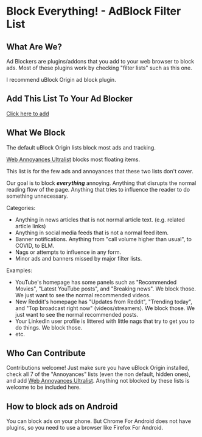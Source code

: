 # Block Everything! - AdBlock Filter List

## What Are We?

Ad Blockers are plugins/addons that you add to your web browser to block ads. Most of these plugins work by checking "filter lists" such as this one.

I recommend uBlock Origin ad block plugin.

## Add This List To Your Ad Blocker

[Click here to add](https://subscribe.adblockplus.org/?location=https://raw.githubusercontent.com/RedDragonWebDesign/block-everything/master/block-everything.txt&title=Block%20Everything%21)

## What We Block

The default uBlock Origin lists block most ads and tracking.

[Web Annoyances Ultralist](https://github.com/LanikSJ/webannoyances) blocks most floating items.

This list is for the few ads and annoyances that these two lists don't cover.

Our goal is to block ***everything*** annoying. Anything that disrupts the normal reading flow of the page. Anything that tries to influence the reader to do something unnecessary.

Categories:

- Anything in news articles that is not normal article text. (e.g. related article links)
- Anything in social media feeds that is not a normal feed item.
- Banner notifications. Anything from "call volume higher than usual", to COVID, to BLM.
- Nags or attempts to influence in any form.
- Minor ads and banners missed by major filter lists.

Examples:

- YouTube's homepage has some panels such as "Recommended Movies", "Latest YouTube posts", and "Breaking news". We block those. We just want to see the normal recommended videos.
- New Reddit's homepage has "Updates from Reddit", "Trending today", and "Top broadcast right now" (videos/streamers). We block those. We just want to see the normal recommended posts.
- Your LinkedIn user profile is littered with little nags that try to get you to do things. We block those.
- etc.

## Who Can Contribute

Contributions welcome! Just make sure you have uBlock Origin installed, check all 7 of the "Annoyances" lists (even the non default, hidden ones), and add [Web Annoyances Ultralist](https://subscribe.adblockplus.org/?location=https://raw.githubusercontent.com/LanikSJ/webannoyances/master/ultralist.txt&title=Web%20Annoyances%20Ultralist). Anything not blocked by these lists is welcome to be included here.

## How to block ads on Android

You can block ads on your phone. But Chrome For Android does not have plugins, so you need to use a browser like Firefox For Android.